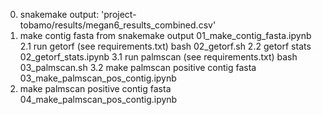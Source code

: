 0. snakemake output: 'project-tobamo/results/megan6_results_combined.csv'
1. make contig fasta from snakemake output
    01_make_contig_fasta.ipynb
2.1 run getorf (see requirements.txt)
    bash 02_getorf.sh
2.2 getorf stats
    02_getorf_stats.ipynb
3.1 run palmscan (see requirements.txt)
    bash 03_palmscan.sh
3.2 make palmscan positive contig fasta
    03_make_palmscan_pos_contig.ipynb
4. make palmscan positive contig fasta
    04_make_palmscan_pos_contig.ipynb